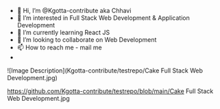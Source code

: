- 👋 Hi, I’m @Kgotta-contribute aka Chhavi
- 👀 I’m interested in Full Stack Web Development & Application Development
- 🌱 I’m currently learning React JS
- 💞️ I’m looking to collaborate on Web Development
- 📫 How to reach me - mail me
- 
![Image Description](Kgotta-contribute/testrepo/Cake Full Stack Web Development.jpg)

https://github.com/Kgotta-contribute/testrepo/blob/main/Cake Full Stack Web Development.jpg
